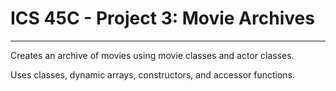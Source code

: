 # ICS 45C - Project 3: Movie Archives
<hr></hr>


Creates an archive of movies using movie classes and actor classes.

Uses classes, dynamic arrays, constructors, and accessor functions.
